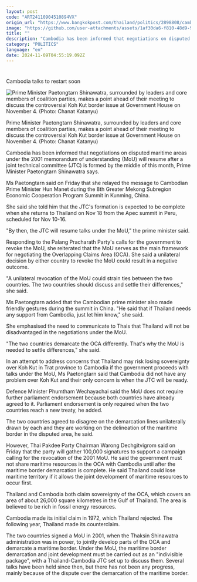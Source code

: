```yaml
---
layout: post
code: "ART24110904510894VX"
origin_url: "https://www.bangkokpost.com/thailand/politics/2898808/cambodia-talks-to-restart-soon"
image: "https://github.com/user-attachments/assets/1af30da6-f810-48d9-93cd-e4ce3c331501"
title: ""
description: "Cambodia has been informed that negotiations on disputed maritime areas under the 2001 memorandum of understanding (MoU) will resume after a joint technical committee (JTC) is formed by the middle of this month, Prime Minister Paetongtarn Shinawatra says."
category: "POLITICS"
language: "en"
date: 2024-11-09T04:55:19.092Z
---
```


# 

Cambodia talks to restart soon

![Prime Minister Paetongtarn Shinawatra, surrounded by leaders and core members of coalition parties, makes a  point ahead of their meeting to discuss  the controversial Koh Kut border issue at Government House on November 4. (Photo: Chanat Katanyu)](https://github.com/user-attachments/assets/13548844-c5d0-47cf-9c02-017c00dac515)

Prime Minister Paetongtarn Shinawatra, surrounded by leaders and core members of coalition parties, makes a point ahead of their meeting to discuss the controversial Koh Kut border issue at Government House on November 4. (Photo: Chanat Katanyu)

Cambodia has been informed that negotiations on disputed maritime areas under the 2001 memorandum of understanding (MoU) will resume after a joint technical committee (JTC) is formed by the middle of this month, Prime Minister Paetongtarn Shinawatra says.

Ms Paetongtarn said on Friday that she relayed the message to Cambodian Prime Minister Hun Manet during the 8th Greater Mekong Subregion Economic Cooperation Program Summit in Kunming, China.

She said she told him that the JTC's formation is expected to be complete when she returns to Thailand on Nov 18 from the Apec summit in Peru, scheduled for Nov 10-16.

"By then, the JTC will resume talks under the MoU," the prime minister said.

Responding to the Palang Pracharath Party's calls for the government to revoke the MoU, she reiterated that the MoU serves as the main framework for negotiating the Overlapping Claims Area (OCA). She said a unilateral decision by either country to revoke the MoU could result in a negative outcome.

"A unilateral revocation of the MoU could strain ties between the two countries. The two countries should discuss and settle their differences," she said.

Ms Paetongtarn added that the Cambodian prime minister also made friendly gestures during the summit in China. "He said that if Thailand needs any support from Cambodia, just let him know," she said.

She emphasised the need to communicate to Thais that Thailand will not be disadvantaged in the negotiations under the MoU.

"The two countries demarcate the OCA differently. That's why the MoU is needed to settle differences," she said.

In an attempt to address concerns that Thailand may risk losing sovereignty over Koh Kut in Trat province to Cambodia if the government proceeds with talks under the MoU, Ms Paetongtarn said that Cambodia did not have any problem over Koh Kut and their only concern is when the JTC will be ready.

Defence Minister Phumtham Wechayachai said the MoU does not require further parliament endorsement because both countries have already agreed to it. Parliament endorsement is only required when the two countries reach a new treaty, he added.

The two countries agreed to disagree on the demarcation lines unilaterally drawn by each and they are working on the delineation of the maritime border in the disputed area, he said.

However, Thai Pakdee Party Chairman Warong Dechgitvigrom said on Friday that the party will gather 100,000 signatures to support a campaign calling for the revocation of the 2001 MoU. He said the government must not share maritime resources in the OCA with Cambodia until after the maritime border demarcation is complete. He said Thailand could lose maritime territory if it allows the joint development of maritime resources to occur first.

Thailand and Cambodia both claim sovereignty of the OCA, which covers an area of about 26,000 square kilometres in the Gulf of Thailand. The area is believed to be rich in fossil energy resources.

Cambodia made its initial claim in 1972, which Thailand rejected. The following year, Thailand made its counterclaim.

The two countries signed a MoU in 2001, when the Thaksin Shinawatra administration was in power, to jointly develop parts of the OCA and demarcate a maritime border. Under the MoU, the maritime border demarcation and joint development must be carried out as an "indivisible package", with a Thailand-Cambodia JTC set up to discuss them. Several talks have been held since then, but there has not been any progress, mainly because of the dispute over the demarcation of the maritime border.